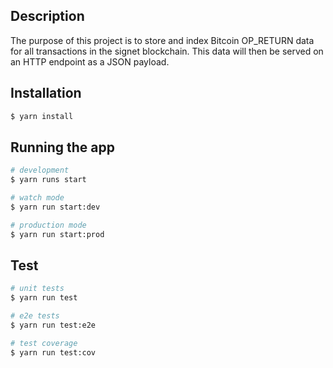## Description

The purpose of this project is to store and index Bitcoin OP_RETURN data for all transactions in the signet blockchain. This data will then be served on an HTTP endpoint as a JSON payload.

## Installation

```bash
$ yarn install
```

## Running the app

```bash
# development
$ yarn runs start

# watch mode
$ yarn run start:dev

# production mode
$ yarn run start:prod
```

## Test

```bash
# unit tests
$ yarn run test

# e2e tests
$ yarn run test:e2e

# test coverage
$ yarn run test:cov
```


